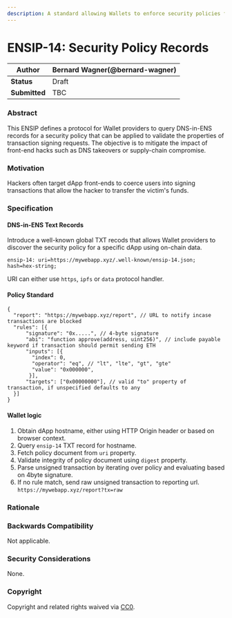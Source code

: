 ```yaml
---
description: A standard allowing Wallets to enforce security policies for dApps.
---
```


# ENSIP-14: Security Policy Records

| **Author**    | Bernard Wagner(@bernard-wagner) |
| ------------- | ----------------------- |
| **Status**    | Draft                   |
| **Submitted** | TBC                     |

### Abstract

This ENSIP defines a protocol for Wallet providers to query DNS-in-ENS records for a security policy that can be applied to validate the properties of transaction signing requests. The objective is to mitigate the impact of front-end hacks such as DNS takeovers or supply-chain compromise.

### Motivation

Hackers often target dApp front-ends to coerce users into signing transactions that allow the hacker to transfer the victim's funds. 

### Specification

#### DNS-in-ENS Text Records

Introduce a well-known global TXT recods that allows Wallet providers to discover the security policy for a specific dApp using on-chain data. 

```
ensip-14: uri=https://mywebapp.xyz/.well-known/ensip-14.json; hash=hex-string; 
```

URI can either use `https`, `ipfs` or `data` protocol handler.

#### Policy Standard

```
{
  "report": "https://mywebapp.xyz/report", // URL to notify incase transactions are blocked
  "rules": [{
      "signature": "0x.....", // 4-byte signature
      "abi": "function approve(address, uint256)", // include payable keyword if transaction should permit sending ETH
      "inputs": [{
        "index": 0,
        "operator": "eq", // "lt", "lte", "gt", "gte"
        "value": "0x000000",
       }],
      "targets": ["0x00000000"], // valid "to" property of transaction, if unspecified defaults to any
  }]
}
```

#### Wallet logic

1. Obtain dApp hostname, either using HTTP Origin header or based on browser context.
2. Query `ensip-14` TXT record for hostname.
3. Fetch policy document from `uri` property.
4. Validate integrity of policy document using `digest` property.
5. Parse unsigned transaction by iterating over policy and evaluating based on 4byte signature.
6. If no rule match, send raw unsigned transaction to reporting url. `https://mywebapp.xyz/report?tx=raw`

### Rationale

### Backwards Compatibility

Not applicable.

### Security Considerations

None.

### Copyright

Copyright and related rights waived via [CC0](https://creativecommons.org/publicdomain/zero/1.0/).
